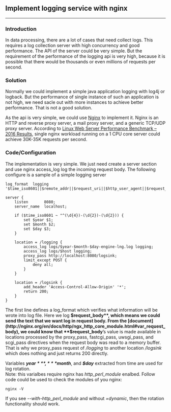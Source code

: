 ## Implement logging service with nginx 
---
### Introduction
In data processing, there are a lot of cases that need collect logs. This requires a log collection server with high concurrency and good performance. The API of the server could be very simple. But the requirement of the performance of the logging api is very high, because it is possible that there would be thousands or even millions of requests per second. 
  
  
### Solution
Normally we could implement a simple java application logging with log4j or logback. But the performance of single instance of such an application is not high, we need sacle out with more instances to achieve better performance. That is not a good solution.

As the api is very simple, we could use [Nginx](https://nginx.org/en/) to implement it. Nginx is an HTTP and reverse proxy server, a mail proxy server, and a generic TCP/UDP proxy server. According to [Linux Web Server Performance Benchmark – 2016 Results](https://www.rootusers.com/linux-web-server-performance-benchmark-2016-results/), single nginx workload running on a 1 CPU core server could achieve 30K-35K requests per second.

### Code/Configuration
The implementation is very simple. We just need create a server section and use nginx access_log log the incoming request body. The following configure is a sample of a simple logging server
  
```
log_format  logging  '$time_iso8601||$remote_addr||$request_uri||$http_user_agent||$request_body';

server {
    listen       8080;
    server_name  localhost;
    
    if ($time_iso8601 ~ "^(\d{4})-(\d{2})-(\d{2})) {
        set $year $1;
        set $month $2;
        set $day $3;
    }

    location = /logging {
        access_log logs/$year-$month-$day-engine-lng.log logging;
        access_log logs/$host logging;
        proxy_pass http://localhost:8080/logsink;
        limit_except POST {
            deny all;
        }
    }

    location = /logsink {
        add_header 'Access-Control-Allow-Origin' '*';
        return 200;
    }
}

```  
The first line defines a log_format which verifies what information will be wrote into log file. Here we log **$request_body**, which means we could send the text that we want log in request body. From the [document](http://nginx.org/en/docs/http/ngx_http_core_module.html#var_request_body), we could know that  **$request_body**’s value is made available in locations processed by the proxy_pass, fastcgi_pass, uwsgi_pass, and scgi_pass directives when the request body was read to a memory buffer. That is why we proxy_pass request of */logging* to another location */logsink* which does nothing and just returns 200 directly.

Variables ***$year***, ***$month***, and ***$day*** extracted from time are used for log rotation.  
Note: this varialbes require nginx has *http_perl_module* enalbed. Follow code could be used to check the modules of you nginx:
```
nginx -V
```
If you see *--with-http_perl_module* and without *=dynamic*, then the rotation functionality should work.

